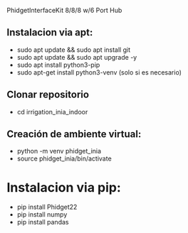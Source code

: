 PhidgetInterfaceKit 8/8/8 w/6 Port Hub


## Instalacion via apt:

- sudo apt update && sudo apt install git
- sudo apt update && sudo apt upgrade -y
- sudo apt install python3-pip
- sudo apt-get install python3-venv (solo si es necesario)

## Clonar repositorio

- cd irrigation_inia_indoor

## Creación de ambiente virtual:


- python -m venv phidget_inia
- source phidget_inia/bin/activate

# Instalacion via pip:

- pip install Phidget22
- pip install numpy
- pip install pandas